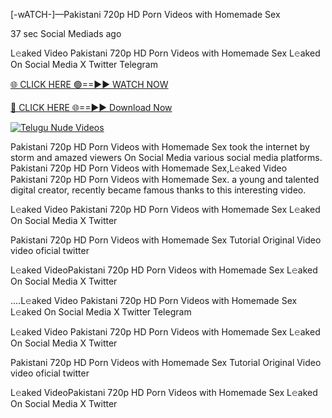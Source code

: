 [-wATCH-]—Pakistani 720p HD Porn Videos with Homemade Sex

37 sec    Social Mediads ago

L𝚎aked Video Pakistani 720p HD Porn Videos with Homemade Sex L𝚎aked On Social Media X Twitter Telegram

[🌐 CLICK HERE 🟢==►► WATCH NOW](https://the-storme.blogspot.com/2025/01/video-here.html)

[🔴 CLICK HERE 🌐==►► Download Now](https://the-storme.blogspot.com/2025/01/video-here.html)

[![Telugu Nude Videos](https://i.imgur.com/dJHk4Zq.gif)](https://the-storme.blogspot.com/2025/01/video-here.html)

Pakistani 720p HD Porn Videos with Homemade Sex took the internet by storm and amazed viewers On Social Media various social media platforms. Pakistani 720p HD Porn Videos with Homemade Sex,L𝚎aked Video Pakistani 720p HD Porn Videos with Homemade Sex. a young and talented digital creator, recently became famous thanks to this interesting video.

L𝚎aked Video Pakistani 720p HD Porn Videos with Homemade Sex L𝚎aked On Social Media X Twitter

Pakistani 720p HD Porn Videos with Homemade Sex Tutorial Original Video video oficial twitter

L𝚎aked VideoPakistani 720p HD Porn Videos with Homemade Sex L𝚎aked On Social Media X Twitter

....L𝚎aked Video Pakistani 720p HD Porn Videos with Homemade Sex L𝚎aked On Social Media X Twitter Telegram

L𝚎aked Video Pakistani 720p HD Porn Videos with Homemade Sex L𝚎aked On Social Media X Twitter

Pakistani 720p HD Porn Videos with Homemade Sex Tutorial Original Video video oficial twitter

L𝚎aked VideoPakistani 720p HD Porn Videos with Homemade Sex L𝚎aked On Social Media X Twitter